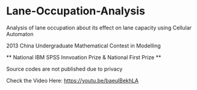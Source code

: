 # Lane-Occupation-Analysis
Analysis of lane occupation about its effect on lane capacity using Cellular Automaton

2013 China Undergraduate Mathematical Contest in Modelling

** National IBM SPSS Innvoation Prize & National First Prize **

Source codes are not published due to privacy

Check the Video Here: https://youtu.be/baeulBekhLA
